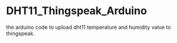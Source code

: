 # DHT11_Thingspeak_Arduino
the arduino code to upload dht11 temperature and humidity value to thingspeak.
